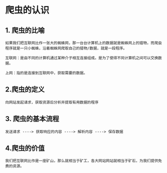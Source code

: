 # 爬虫的认识

## 1. 爬虫的比喻

```
如果我们把互联网比作一张大的蜘蛛网，那一台台计算机上的数据就是蜘蛛网上的猎物，而爬虫程序就是一只小蜘蛛，沿着蜘蛛网爬取自己的猎物/数据，就是一段程序。

互联网：是由不同的计算机通过某种介子相互连接组成。是为了使得不同计算机之间可以交换数据。

上网：指的是连接到互联网中，获取需要的数据。
```

## 2.爬虫的定义

```
向网站发起请求，获取资源后分析并提取有用数据的程序
```

## 3. 爬虫的基本流程

```
发送请求 ----> 获取响应的内容 ----> 解析内容 ----> 保存数据 
```

## 4.爬虫的价值

```
我们把互联网比作是一座矿山，那么就相当于矿工，各大网站网站就相当于矿石，为我们提供免费的资源。
```



